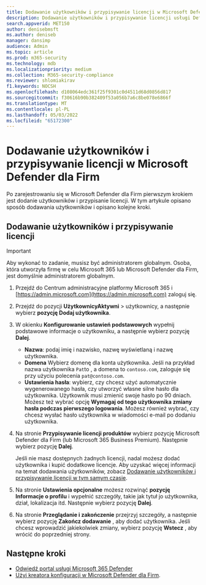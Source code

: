```yaml
---
title: Dodawanie użytkowników i przypisywanie licencji w Microsoft Defender dla Firm
description: Dodawanie użytkowników i przypisywanie licencji usługi Defender dla Firm w celu ochrony urządzeń
search.appverid: MET150
author: denisebmsft
ms.author: deniseb
manager: dansimp
audience: Admin
ms.topic: article
ms.prod: m365-security
ms.technology: mdb
ms.localizationpriority: medium
ms.collection: M365-security-compliance
ms.reviewer: shlomiakirav
f1.keywords: NOCSH
ms.openlocfilehash: d108064edc361f25f9301c0d4511d68d0856d817
ms.sourcegitcommit: f30616b90b382409f53a056b7a6c8be078e6866f
ms.translationtype: MT
ms.contentlocale: pl-PL
ms.lasthandoff: 05/03/2022
ms.locfileid: "65172300"
---
```

# <a name="add-users-and-assign-licenses-in-microsoft-defender-for-business"></a>Dodawanie użytkowników i przypisywanie licencji w Microsoft Defender dla Firm

Po zarejestrowaniu się w Microsoft Defender dla Firm pierwszym krokiem jest dodanie użytkowników i przypisanie licencji. W tym artykule opisano sposób dodawania użytkowników i opisano kolejne kroki.

## <a name="add-users-and-assign-licenses"></a>Dodawanie użytkowników i przypisywanie licencji

> [!IMPORTANT]
> Aby wykonać to zadanie, musisz być administratorem globalnym.  Osoba, która utworzyła firmę w celu Microsoft 365 lub Microsoft Defender dla Firm, jest domyślnie administratorem globalnym.

1. Przejdź do Centrum administracyjne platformy Microsoft 365 i [https://admin.microsoft.com](https://admin.microsoft.com) zaloguj się.

2. Przejdź do pozycji **UżytkownicyAktywni** >  użytkownicy, a następnie wybierz **pozycję Dodaj użytkownika**.

3. W okienku **Konfigurowanie ustawień podstawowych** wypełnij podstawowe informacje o użytkowniku, a następnie wybierz pozycję **Dalej**.

   - **Nazwa**: podaj imię i nazwisko, nazwę wyświetlaną i nazwę użytkownika.
   - **Domena** Wybierz domenę dla konta użytkownika. Jeśli na przykład nazwa użytkownika `Pat`to , a domena to `contoso.com`, zaloguje się przy użyciu polecenia `pat@contoso.com`.
   - **Ustawienia hasła**: wybierz, czy chcesz użyć automatycznie wygenerowanego hasła, czy utworzyć własne silne hasło dla użytkownika. Użytkownik musi zmienić swoje hasło po 90 dniach. Możesz też wybrać opcję **Wymagaj od tego użytkownika zmiany hasła podczas pierwszego logowania**. Możesz również wybrać, czy chcesz wysłać hasło użytkownika w wiadomości e-mail po dodaniu użytkownika.

4. Na stronie **Przypisywanie licencji produktów** wybierz pozycję Microsoft Defender dla Firm (lub Microsoft 365 Business Premium). Następnie wybierz pozycję **Dalej**. 

   Jeśli nie masz dostępnych żadnych licencji, nadal możesz dodać użytkownika i kupić dodatkowe licencje. Aby uzyskać więcej informacji na temat dodawania użytkowników, zobacz [Dodawanie użytkowników i przypisywanie licencji w tym samym czasie](../../admin/add-users/add-users.md).

5. Na stronie **Ustawienia opcjonalne** możesz rozwinąć **pozycję Informacje o profilu** i wypełnić szczegóły, takie jak tytuł jo użytkownika, dział, lokalizacja itd. Następnie wybierz pozycję **Dalej**.

6. Na stronie **Przeglądanie i zakończenie** przejrzyj szczegóły, a następnie wybierz pozycję **Zakończ dodawanie** , aby dodać użytkownika. Jeśli chcesz wprowadzić jakiekolwiek zmiany, wybierz pozycję **Wstecz** , aby wrócić do poprzedniej strony.

## <a name="next-steps"></a>Następne kroki

- [Odwiedź portal usługi Microsoft 365 Defender](mdb-get-started.md)
- [Użyj kreatora konfiguracji w Microsoft Defender dla Firm](mdb-use-wizard.md).